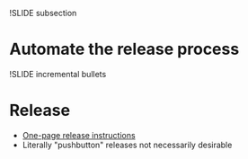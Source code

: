 !SLIDE subsection

# Automate the release process


!SLIDE incremental bullets

# Release

* [One-page release instructions](https://github.com/SpringSource/spring-build-gradle/wiki/Release-your-project)
* Literally "pushbutton" releases not necessarily desirable
